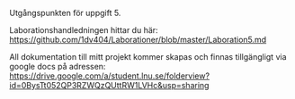 ﻿Utgångspunkten för uppgift 5.

Laborationshandledningen hittar du här: https://github.com/1dv404/Laborationer/blob/master/Laboration5.md

All dokumentation till mitt projekt kommer skapas och finnas tillgängligt via
google docs på adressen: https://drive.google.com/a/student.lnu.se/folderview?id=0BysTt052QP3RZWQzQUttRW1LVHc&usp=sharing
